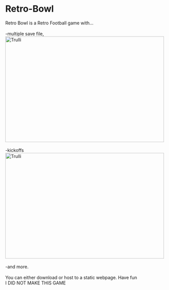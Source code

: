 # Retro-Bowl
Retro Bowl is a Retro Football game with...
<br><br>
-multiple save file, 
<br>
<img src="https://assets.onecompiler.app/435gaenwx/43dpju5d7/Screenshot%202025-04-02%2020.48.32.png" alt="Trulli" width="500" height="333">
<br><br>
-kickoffs 
<br>
<img src="https://assets.onecompiler.app/435gaenwx/43dpju5d7/puntreturn.jpg" alt="Trulli" width="500" height="333">
<br><br>
-and more. 
<br><br>
You can either download or host to a static webpage. Have fun
<br>
I DID NOT MAKE THIS GAME
